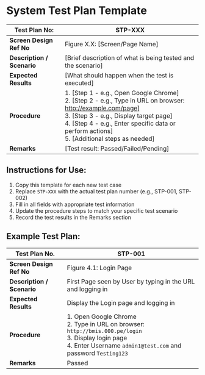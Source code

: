 # System Test Plan Template

| **Test Plan No:** | STP-XXX |
|-------------------|---------|
| **Screen Design Ref No** | Figure X.X: [Screen/Page Name] |
| **Description / Scenario** | [Brief description of what is being tested and the scenario] |
| **Expected Results** | [What should happen when the test is executed] |
| **Procedure** | 1. [Step 1 - e.g., Open Google Chrome] <br> 2. [Step 2 - e.g., Type in URL on browser: http://example.com/page] <br> 3. [Step 3 - e.g., Display target page] <br> 4. [Step 4 - e.g., Enter specific data or perform actions] <br> 5. [Additional steps as needed] |
| **Remarks** | [Test result: Passed/Failed/Pending] |

## Instructions for Use:
1. Copy this template for each new test case
2. Replace `STP-XXX` with the actual test plan number (e.g., STP-001, STP-002)
3. Fill in all fields with appropriate test information
4. Update the procedure steps to match your specific test scenario
5. Record the test results in the Remarks section

## Example Test Plan:

| **Test Plan No.** | STP-001 |
|---------------------------|------------------------|
| **Screen Design Ref No** | Figure 4.1: Login Page |
| **Description / Scenario** | First Page seen by User by typing in the URL and logging in |
| **Expected Results** | Display the Login page and logging in |
| **Procedure** | 1. Open Google Chrome <br> 2. Type in URL on browser: `http://bmis.000.pe/login` <br> 3. Display login page <br> 4. Enter Username `admin1@test.com` and password `Testing123` |
| **Remarks** | Passed |
